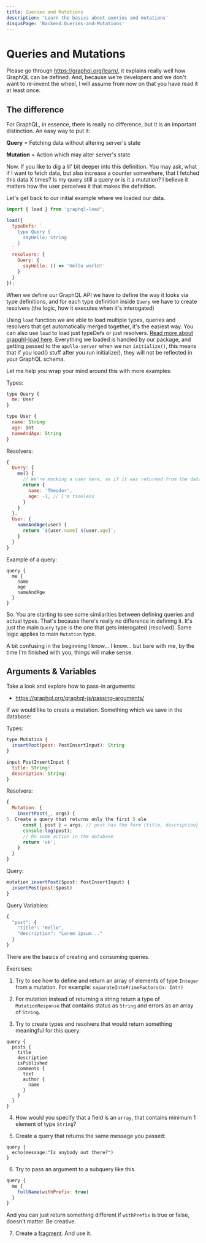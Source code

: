 ```yaml
---
title: Queries and Mutations
description: 'Learn the basics about queries and mutations'
disqusPage: 'Backend:Queries-and-Mutations'
---
```


# Queries and Mutations

Please go through https://graphql.org/learn/, it explains really well how GraphQL can be defined. And, because we're developers and we don't want to re-invent the wheel, I will assume from now on that you have read it at least once.

## The difference

For GraphQL, in essence, there is really no difference, but it is an important distinction. An easy way to put it:

**Query** = Fetching data without altering server's state

**Mutation** = Action which may alter server's state

Now. If you like to dig a lil' bit deeper into this definition. You may ask, what if I want to fetch data, but also increase a counter somewhere, that I fetched this data X times? Is my query still a query or is it a mutation? I believe it matters how the user perceives it that makes the definition.

Let's get back to our initial example where we loaded our data.

```js
import { load } from 'graphql-load';

load({
  typeDefs: `
    type Query {
      sayHello: String
    }
  `
  resolvers: {
    Query: {
      sayHello: () => 'Hello world!'
    }
  }
});
```

When we define our GraphQL API we have to define the way it looks via type definitions, and for each type definition inside `Query` we have to create resolvers (the logic, how it executes when it's interogated)

Using `load` function we are able to load multiple types, queries and resolvers that get automatically merged together, it's the easiest way. You can also use `load` to load just typeDefs or just resolvers. [Read more about grapqhl-load here](https://github.com/cult-of-coders/graphql-load). Everything we loaded is handled by our package, and getting passed to the `apollo-server` when we run `initialize()`, this means that if you load() stuff after you run initialize(), they will not be reflected in your GraphQL schema.

Let me help you wrap your mind around this with more examples:

Types:

```js
type Query {
  me: User
}

type User {
  name: String
  age: Int
  nameAndAge: String
}
```

Resolvers:

```js
{
  Query: {
    me() {
      // We're mocking a user here, as if it was returned from the database
      return {
        name: 'Theodor',
        age: -1, // I'm timeless
      }
    }
  },
  User: {
    nameAndAge(user) {
      return `${user.name} ${user.age}`;
    }
  }
}
```

Example of a query:

```
query {
  me {
    name
    age
    nameAndAge
  }
}
```

So. You are starting to see some similarities between defining queries and actual types. That's because there's really no difference in defining it. It's just the main `Query` type is the one that gets interogated (resolved). Same logic applies to main `Mutation` type.

A bit confusing in the beginning I know... I know... but bare with me, by the time I'm finished with you, things will make sense.

## Arguments & Variables

Take a look and explore how to pass-in arguments:

- https://graphql.org/graphql-js/passing-arguments/

If we would like to create a mutation. Something which we save in the database:

Types:

```js
type Mutation {
  insertPost(post: PostInsertInput): String
}

input PostInsertInput {
  title: String!
  description: String!
}
```

Resolvers:

```js
{
  Mutation: {
    insertPost(_, args) {
5. Create a query that returns only the first 5 ele
      const { post } = args; // post has the form {title, description}
      console.log(post);
      // Do some action in the database
      return 'ok';
    }
  }
}
```

Query:

```js
mutation insertPost($post: PostInsertInput) {
  insertPost(post:$post)
}
```

Query Variables:

```js
{
  "post": {
    "title": "Hello",
    "description": "Lorem ipsum..."
  }
}
```

There are the basics of creating and consuming queries.

Exercises:

1. Try to see how to define and return an array of elements of type `Integer` from a mutation. For example: `separateIntoPrimeFactors(n: Int!)`

2. For mutation instead of returning a string return a type of `MutationResponse` that contains status as `String` and errors as an array of `String`.

3. Try to create types and resolvers that would return something meaningful for this query:

```
query {
  posts {
    title
    description
    isPublished
    comments {
      text
      author {
        name
      }
    }
  }
}
```

4. How would you specify that a field is an `array`, that contains minimum 1 element of type `String`?

5. Create a query that returns the same message you passed:
```
query {
  echo(message:"Is anybody out there?")
}
```

6. Try to pass an argument to a subquery like this.

```js
query {
  me {
    fullName(withPrefix: true)
  }
}
```

And you can just return something different if `withPrefix` is true or false, doesn't matter. Be creative.

7. Create a [fragment](https://graphql.org/learn/queries/#fragments). And use it.
